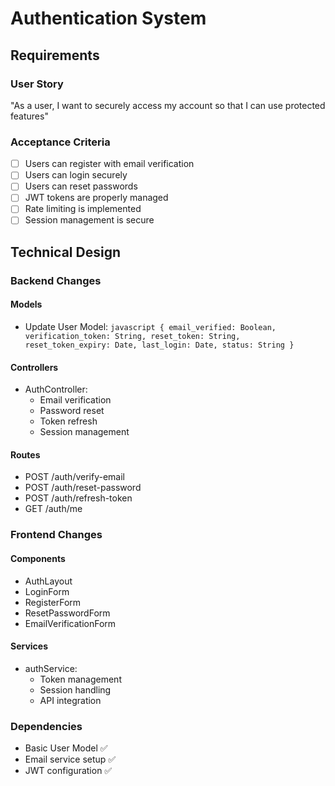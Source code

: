 # Authentication System

## Requirements
### User Story
"As a user, I want to securely access my account so that I can use protected features"

### Acceptance Criteria
- [ ] Users can register with email verification
- [ ] Users can login securely
- [ ] Users can reset passwords
- [ ] JWT tokens are properly managed
- [ ] Rate limiting is implemented
- [ ] Session management is secure

## Technical Design

### Backend Changes
#### Models
- Update User Model:  ```javascript
  {
    email_verified: Boolean,
    verification_token: String,
    reset_token: String,
    reset_token_expiry: Date,
    last_login: Date,
    status: String
  }  ```

#### Controllers
- AuthController:
  - Email verification
  - Password reset
  - Token refresh
  - Session management

#### Routes
- POST /auth/verify-email
- POST /auth/reset-password
- POST /auth/refresh-token
- GET /auth/me

### Frontend Changes
#### Components
- AuthLayout
- LoginForm
- RegisterForm
- ResetPasswordForm
- EmailVerificationForm

#### Services
- authService:
  - Token management
  - Session handling
  - API integration

### Dependencies
- Basic User Model ✅
- Email service setup ✅
- JWT configuration ✅

